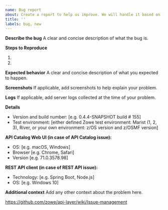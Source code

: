 ```yaml
---
name: Bug report
about: Create a report to help us improve. We will handle it based on [Issue Management](https://github.com/zowe/api-layer/wiki/Issue-management)
title: ''
labels: bug, new
---
```


**Describe the bug**
A clear and concise description of what the bug is.

**Steps to Reproduce**

1.
2.

**Expected behavior**
A clear and concise description of what you expected to happen.

**Screenshots**
If applicable, add screenshots to help explain your problem.

**Logs**
If applicable, add server logs collected at the time of your problem.

**Details**
 - Version and build number: [e.g. 0.4.4-SNAPSHOT build # 155]
 - Test environment: [either defined Zowe test environment: Marist (1, 2, 3), River, or your own environment: z/OS version and z/OSMF version]

**API Catalog Web UI (in case of API Catalog issue):**
 - OS: [e.g. macOS, Windows]
 - Browser [e.g. Chrome, Safari]
 - Version [e.g. 71.0.3578.98]

**REST API client (in case of REST API issue):**
 - Technology: [e.g. Spring Boot, Node.js]
 - OS: [e.g. Windows 10]

**Additional context**
Add any other context about the problem here.

https://github.com/zowe/api-layer/wiki/Issue-management
